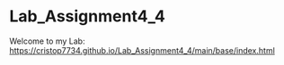 # Lab_Assignment4_4
Welcome to my Lab:
https://cristop7734.github.io/Lab_Assignment4_4/main/base/index.html
